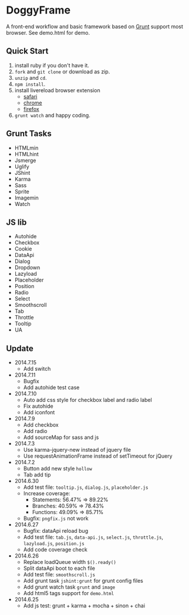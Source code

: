 # DoggyFrame

A front-end workflow and basic framework based on [Grunt](http://gruntjs.com/) support most browser. See demo.html for demo.

## Quick Start

1. install ruby if you don't have it.
2. `fork` and `git clone` or download as zip.
3. `unzip` and `cd`.
3. `npm install`.
4. install livereload browser extension
    - [safari](http://download.livereload.com/2.0.9/LiveReload-2.0.9.safariextz)
    - [chrome](https://chrome.google.com/webstore/detail/livereload/jnihajbhpnppcggbcgedagnkighmdlei)
    - [firefox](http://download.livereload.com/2.0.8/LiveReload-2.0.8.xpi)
5. `grunt watch` and happy coding.

## Grunt Tasks

- HTMLmin
- HTMLhint
- Jsmerge
- Uglify
- JShint
- Karma
- Sass
- Sprite
- Imagemin
- Watch

## JS lib

- Autohide
- Checkbox
- Cookie
- DataApi
- Dialog
- Dropdown
- Lazyload
- Placeholder
- Position
- Radio
- Select
- Smoothscroll
- Tab
- Throttle
- Tooltip
- UA

## Update

- 2014.7.15
    - Add switch
- 2014.7.11
    - Bugfix
    - Add autohide test case
- 2014.7.10
    - Auto add css style for checkbox label and radio label
    - Fix autohide
    - Add iconfont
- 2014.7.9
    - Add checkbox
    - Add radio
    - Add sourceMap for sass and js
- 2014.7.3
    - Use karma-jquery-new instead of jquery file
    - Use requestAnimationFrame instead of setTimeout for jQuery
- 2014.7.2
    - Button add new style `hollow`
    - Tab add tip
- 2014.6.30
    - Add test file: `tooltip.js`, `dialog.js`, `placeholder.js`
    - Increase coverage:
        - Statements: 56.47% => 89.22%
        - Branches: 40.59% => 78.43%
        - Functions: 49.09% => 85.71%
    - Bugfix: `pngfix.js` not work
- 2014.6.27
    - Bugfix: dataApi reload bug
    - Add test file: `tab.js`, `data-api.js`, `select.js`, `throttle.js`, `lazyload.js`, `position.js`
    - Add code coverage check
- 2014.6.26
    - Replace loadQueue width `$().ready()`
    - Split dataApi boot to each file
    - Add test file: `smoothscroll.js`
    - Add grunt task `jshint:grunt` for grunt config files
    - Add grunt watch task `grunt` and `image`
    - Add html5 tags support for `demo.html`
- 2014.6.25
    - Add js test: grunt + karma + mocha + sinon + chai
